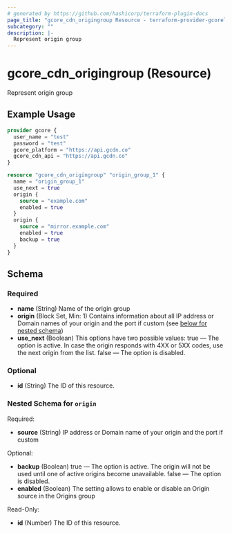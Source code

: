 ```yaml
---
# generated by https://github.com/hashicorp/terraform-plugin-docs
page_title: "gcore_cdn_origingroup Resource - terraform-provider-gcorelabs"
subcategory: ""
description: |-
  Represent origin group
---
```


# gcore_cdn_origingroup (Resource)

Represent origin group

## Example Usage

```terraform
provider gcore {
  user_name = "test"
  password = "test"
  gcore_platform = "https://api.gcdn.co"
  gcore_cdn_api = "https://api.gcdn.co"
}

resource "gcore_cdn_origingroup" "origin_group_1" {
  name = "origin_group_1"
  use_next = true
  origin {
    source = "example.com"
    enabled = true
  }
  origin {
    source = "mirror.example.com"
    enabled = true
    backup = true
  }
}
```

<!-- schema generated by tfplugindocs -->
## Schema

### Required

- **name** (String) Name of the origin group
- **origin** (Block Set, Min: 1) Contains information about all IP address or Domain names of your origin and the port if custom (see [below for nested schema](#nestedblock--origin))
- **use_next** (Boolean) This options have two possible values: true — The option is active. In case the origin responds with 4XX or 5XX codes, use the next origin from the list. false — The option is disabled.

### Optional

- **id** (String) The ID of this resource.

<a id="nestedblock--origin"></a>
### Nested Schema for `origin`

Required:

- **source** (String) IP address or Domain name of your origin and the port if custom

Optional:

- **backup** (Boolean) true — The option is active. The origin will not be used until one of active origins become unavailable. false — The option is disabled.
- **enabled** (Boolean) The setting allows to enable or disable an Origin source in the Origins group

Read-Only:

- **id** (Number) The ID of this resource.


